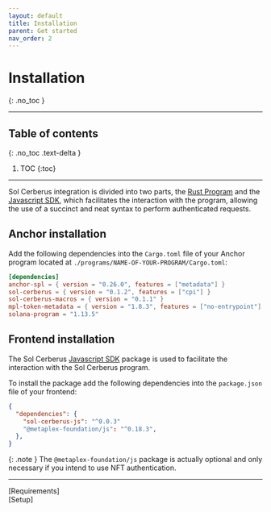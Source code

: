 ```yaml
---
layout: default
title: Installation
parent: Get started
nav_order: 2
---
```


# Installation
{: .no_toc }

---


## Table of contents
{: .no_toc .text-delta }

1. TOC
{:toc}

---

Sol Cerberus integration is divided into two parts, the [Rust Program] and the [Javascript SDK], which facilitates the interaction with the program, allowing the use of a succinct and neat syntax to perform authenticated requests.

## Anchor installation

Add the following dependencies into the `Cargo.toml` file of your Anchor program located at `./programs/NAME-OF-YOUR-PROGRAM/Cargo.toml`:

```toml
[dependencies]
anchor-spl = { version = "0.26.0", features = ["metadata"] }
sol-cerberus = { version = "0.1.2", features = ["cpi"] }
sol-cerberus-macros = { version = "0.1.1" }
mpl-token-metadata = { version = "1.8.3", features = ["no-entrypoint"] }
solana-program = "1.13.5"
```

## Frontend installation

The Sol Cerberus [Javascript SDK] package is used to facilitate the interaction with the Sol Cerberus program.

To install the package add the following dependencies into the `package.json` file of your frontend:

```json
{
  "dependencies": {
    "sol-cerberus-js": "^0.0.3"
    "@metaplex-foundation/js": "^0.18.3",
  },
}
```

{: .note }
The `@metaplex-foundation/js` package is actually optional and only necessary if you intend to use NFT authentication.

---

<div class="prev-next">
<div markdown="1">
[Requirements]
</div>
<div markdown="1">
[Setup]
</div>
</div>

[Rust Program]: https://crates.io/crates/sol-cerberus
[Javascript SDK]: https://www.npmjs.com/package/sol-cerberus-js
[Requirements]: ../requirements
[Setup]: ../setup
